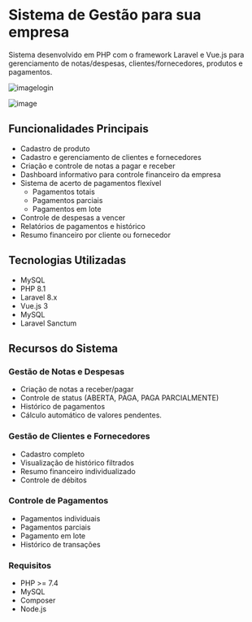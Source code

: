 # Sistema de Gestão para sua empresa

Sistema desenvolvido em PHP com o framework Laravel e Vue.js para gerenciamento de notas/despesas, clientes/fornecedores, produtos e pagamentos.


![imagelogin](https://github.com/user-attachments/assets/25315e7f-33c4-42ba-ad2d-7ceb5db2f68a)

![image](https://github.com/user-attachments/assets/390fdc03-c5ae-4de5-8778-8d80b4d7c788)


## Funcionalidades Principais

- Cadastro de produto
- Cadastro e gerenciamento de clientes e fornecedores
- Criação e controle de notas a pagar e receber
- Dashboard informativo para controle financeiro da empresa
- Sistema de acerto de pagamentos flexível
  - Pagamentos totais
  - Pagamentos parciais
  - Pagamentos em lote
- Controle de despesas a vencer 
- Relatórios de pagamentos e histórico
- Resumo financeiro por cliente ou fornecedor

## Tecnologias Utilizadas

- MySQL
- PHP 8.1
- Laravel 8.x
- Vue.js 3
- MySQL
- Laravel Sanctum

## Recursos do Sistema

### Gestão de Notas e Despesas
- Criação de notas a receber/pagar
- Controle de status (ABERTA, PAGA, PAGA PARCIALMENTE)
- Histórico de pagamentos
- Cálculo automático de valores pendentes.

### Gestão de Clientes e Fornecedores
- Cadastro completo
- Visualização de histórico filtrados
- Resumo financeiro individualizado
- Controle de débitos

### Controle de Pagamentos
- Pagamentos individuais
- Pagamentos parciais
- Pagamento em lote
- Histórico de transações

### Requisitos
- PHP >= 7.4
- MySQL
- Composer
- Node.js
